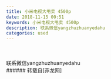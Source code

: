 ```yaml
---
title: 小米电视大甩卖 4500p
date: 2018-11-15 00:51
keywords: 小米电视大甩卖 4500p
description: 联系微信yangzhuzhuanyedahu
categories: used
---
```

<td class="t_f" id="postmessage_2279313">

<br/>
<img alt="" border="0" class="zoom" data-cf-modified-18d58ff58357ef5ccdb6bdd0-="" file="http://www.flw.ph/data/appbyme/upload/image/201811/15/3F2WtHsJkF2w.jpg" id="aimg_vhs1W" lazyloadthumb="1" onclick="" onmouseover="" src="http://www.flw.ph/data/appbyme/upload/image/201811/15/3F2WtHsJkF2w.jpg"/><br/>
<br/>
<img alt="" border="0" class="zoom" data-cf-modified-18d58ff58357ef5ccdb6bdd0-="" file="http://www.flw.ph/data/appbyme/upload/image/201811/15/zE4QcLW10GEr.jpg" id="aimg_a7jZj" lazyloadthumb="1" onclick="" onmouseover="" src="http://www.flw.ph/data/appbyme/upload/image/201811/15/zE4QcLW10GEr.jpg"/><br/>
联系微信yangzhuzhuanyedahu<br/>
</td>
###### 转载自[菲龙网]